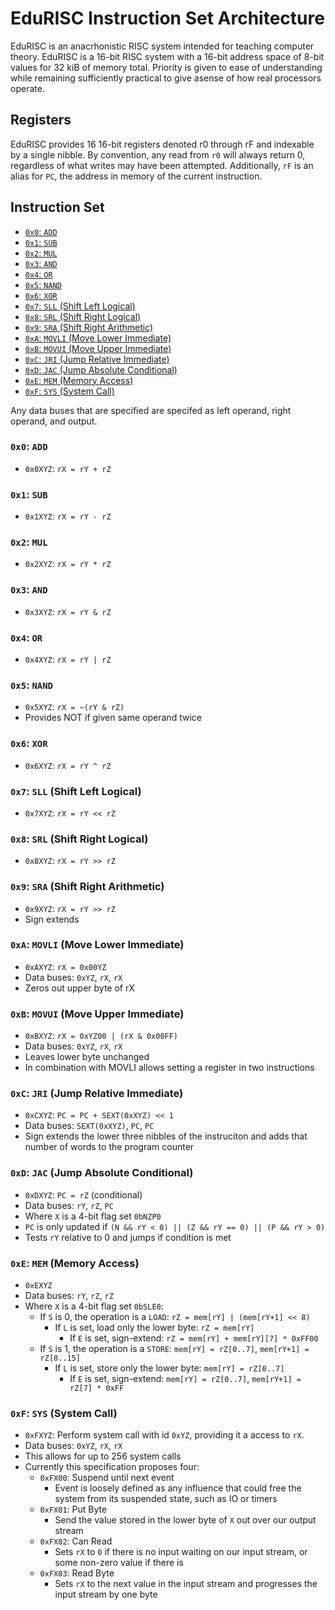 # EduRISC Instruction Set Architecture
EduRISC is an anacrhonistic RISC system intended for teaching computer theory.
EduRISC is a 16-bit RISC system with a 16-bit address space of 8-bit values for 32 kiB of memory total.
Priority is given to ease of understanding while remaining sufficiently practical to give asense of how real processors operate.

## Registers
EduRISC provides 16 16-bit registers denoted r0 through rF and indexable by a single nibble.
By convention, any read from `r0` will always return 0, regardless of what writes may have been attempted.
Additionally, `rF` is an alias for `PC`, the address in memory of the current instruction.

## Instruction Set
- [`0x0`: `ADD`](#0x0-add)
- [`0x1`: `SUB`](#0x1-sub)
- [`0x2`: `MUL`](#0x2-mul)
- [`0x3`: `AND`](#0x3-and)
- [`0x4`: `OR`](#0x4-or)
- [`0x5`: `NAND`](#0x5-nad)
- [`0x6`: `XOR`](#0x6-xor)
- [`0x7`: `SLL` (Shift Left Logical)](#0x7-sll-shift-left-logical)
- [`0x8`: `SRL` (Shift Right Logical)](#0x8-srl-shift-right-logical)
- [`0x9`: `SRA` (Shift Right Arithmetic)](#0x9-sra-shift-right-arithmetic)
- [`0xA`: `MOVLI` (Move Lower Immediate)](#0xa-movli-move-lower-immediate)
- [`0xB`: `MOVUI` (Move Upper Immediate)](#0xb-movui-move-upper-immediate)
- [`0xC`: `JRI` (Jump Relative Immediate)](#0xc-jri-jump-relative-immediate)
- [`0xD`: `JAC` (Jump Absolute Conditional)](#0xd-jac-jump-absolute-conditional)
- [`0xE`: `MEM` (Memory Access)](#0xe-mem-memory-access)
- [`0xF`: `SYS` (System Call)](#0xf-sys-system-call)

Any data buses that are specified are specifed as left operand, right operand, and output.

### `0x0`: `ADD`
- `0x0XYZ`: `rX = rY + rZ`

### `0x1`: `SUB`
- `0x1XYZ`: `rX = rY - rZ`

### `0x2`: `MUL`
- `0x2XYZ`: `rX = rY * rZ`

### `0x3`: `AND`
- `0x3XYZ`: `rX = rY & rZ`

### `0x4`: `OR`
- `0x4XYZ`: `rX = rY | rZ`

### `0x5`: `NAND`
- `0x5XYZ`: `rX = ~(rY & rZ)`
- Provides NOT if given same operand twice

### `0x6`: `XOR`
- `0x6XYZ`: `rX = rY ^ rZ`

### `0x7`: `SLL` (Shift Left Logical)
- `0x7XYZ`: `rX = rY << rZ`

### `0x8`: `SRL` (Shift Right Logical)
- `0x8XYZ`: `rX = rY >> rZ`

### `0x9`: `SRA` (Shift Right Arithmetic)
- `0x9XYZ`: `rX = rY >> rZ`
- Sign extends

### `0xA`: `MOVLI` (Move Lower Immediate)
- `0xAXYZ`: `rX = 0x00YZ`
- Data buses: `0xYZ`, `rX`, `rX`
- Zeros out upper byte of rX

### `0xB`: `MOVUI` (Move Upper Immediate)
- `0xBXYZ`: `rX = 0xYZ00 | (rX & 0x00FF)`
- Data buses: `0xYZ`, `rX`, `rX`
- Leaves lower byte unchanged
- In combination with MOVLI allows setting a register in two instructions

### `0xC`: `JRI` (Jump Relative Immediate)
- `0xCXYZ`: `PC = PC + SEXT(0xXYZ) << 1`
- Data buses: `SEXT(0xXYZ)`, `PC`, `PC`
- Sign extends the lower three nibbles of the instruciton and adds that number of words to the program counter

### `0xD`: `JAC` (Jump Absolute Conditional)
- `0xDXYZ`: `PC = rZ` (conditional)
- Data buses: `rY`, `rZ`, `PC`
- Where `X` is a 4-bit flag set `0bNZP0`
- `PC` is only updated if `(N && rY < 0) || (Z && rY == 0) || (P && rY > 0)`
- Tests `rY` relative to 0 and jumps if condition is met

### `0xE`: `MEM` (Memory Access)
- `0xEXYZ`
- Data buses: `rY`, `rZ`, `rZ`
- Where `X` is a 4-bit flag set `0bSLE0`:
	- If `S` is 0, the operation is a `LOAD`: `rZ = mem[rY] | (mem[rY+1] << 8)`
		- If `L` is set, load only the lower byte: `rZ = mem[rY]`
			- If `E` is set, sign-extend: `rZ = mem[rY] + mem[rY][7] * 0xFF00`
	- If `S` is 1, the operation is a `STORE`: `mem[rY] = rZ[0..7]`, `mem[rY+1] = rZ[8..15]`
		- If `L` is set, store only the lower byte: `mem[rY] = rZ[0..7]`
			- If `E` is set, sign-extend: `mem[rY] = rZ[0..7]`, `mem[rY+1] = rZ[7] * 0xFF`

### `0xF`: `SYS` (System Call)
- `0xFXYZ`: Perform system call with id `0xYZ`, providing it a access to `rX`.
- Data buses: `0xYZ`, `rX`, `rX`
- This allows for up to 256 system calls
- Currently this specification proposes four:
	- `0xFX00`: Suspend until next event
		- Event is loosely defined as any influence that could free the system from its suspended state, such as IO or timers
	- `0xFX01`: Put Byte
		- Send the value stored in the lower byte of `X` out over our output stream
	- `0xFX02`: Can Read
		- Sets `rX` to `0` if there is no input waiting on our input stream, or some non-zero value if there is
	- `0xFX03`: Read Byte
		- Sets `rX` to the next value in the input stream and progresses the input stream by one byte
